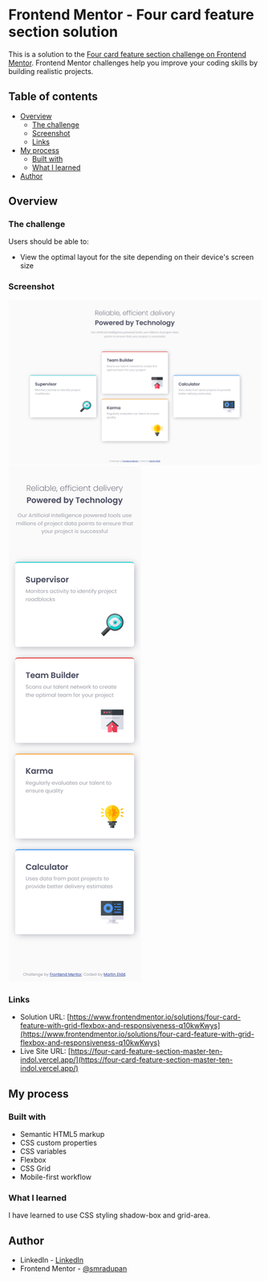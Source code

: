 # Frontend Mentor - Four card feature section solution

This is a solution to the [Four card feature section challenge on Frontend Mentor](https://www.frontendmentor.io/challenges/four-card-feature-section-weK1eFYK). Frontend Mentor challenges help you improve your coding skills by building realistic projects. 

## Table of contents

- [Overview](#overview)
  - [The challenge](#the-challenge)
  - [Screenshot](#screenshot)
  - [Links](#links)
- [My process](#my-process)
  - [Built with](#built-with)
  - [What I learned](#what-i-learned)
- [Author](#author)

## Overview

### The challenge

Users should be able to:

- View the optimal layout for the site depending on their device's screen size

### Screenshot

![assets/img/1440px.png](assets/img/1440px.png)
![assets/img/375px.png](assets/img/375px.png)

### Links

- Solution URL: [https://www.frontendmentor.io/solutions/four-card-feature-with-grid-flexbox-and-responsiveness-q10kwKwys](https://www.frontendmentor.io/solutions/four-card-feature-with-grid-flexbox-and-responsiveness-q10kwKwys)
- Live Site URL: [https://four-card-feature-section-master-ten-indol.vercel.app/](https://four-card-feature-section-master-ten-indol.vercel.app/)

## My process

### Built with

- Semantic HTML5 markup
- CSS custom properties
- CSS variables
- Flexbox
- CSS Grid
- Mobile-first workflow


### What I learned

I have learned to use CSS styling shadow-box and grid-area.

## Author

- LinkedIn - [LinkedIn](https://www.linkedin.com/in/martin-eli%C3%A1%C5%A1-455550209/)
- Frontend Mentor - [@smradupan](https://www.frontendmentor.io/profile/smradupan)
